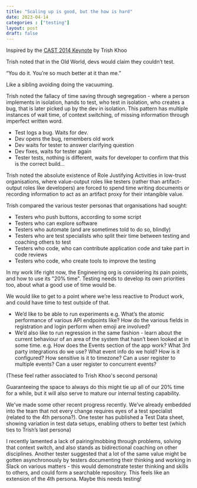 ```yaml
---
title: "Scaling up is good, but the how is hard"
date: 2023-04-14
categories : ["testing"]
layout: post
draft: false
---
```


Inspired by the [CAST 2014 Keynote](https://www.youtube.com/watch?v=K6gIQYfXn5Q) by Trish Khoo

Trish noted that in the Old World, devs would claim they couldn’t test.

“You do it. You’re so much better at it than me.”

Like a sibling avoiding doing the vacuuming.

Trish noted the fallacy of time saving through segregation - where a person implements in isolation, hands to test, who test in isolation, who creates a bug, that is later picked up by the dev in isolation. This pattern has multiple instances of wait time, of context switching, of missing information through imperfect written word.

* Test logs a bug. Waits for dev.
* Dev opens the bug, remembers old work
* Dev waits for tester to answer clarifying question
* Dev fixes, waits for tester again
* Tester tests, nothing is different, waits for developer to confirm that this is the correct build…

Trish noted the absolute existence of Role Justifying Activities in low-trust organisations, where value-output roles like testers (rather than artifact-output roles like developers) are forced to spend time writing documents or recording information to act as an artifact proxy for their intangible value.

Trish compared the various tester personas that organisations had sought:

* Testers who push buttons, according to some script
* Testers who can explore software
* Testers who automate (and are sometimes told to do so, blindly)
* Testers who are test specialists who split their time between testing and coaching others to test
* Testers who code, who can contribute application code and take part in code reviews
* Testers who code, who create tools to improve the testing

In my work life right now, the Engineering org is considering its pain points, and how to use its "20% time". Testing needs to develop its own priorities too, about what a good use of time would be.

We would like to get to a point where we’re less reactive to Product work, and could have time to test outside of that.

* We’d like to be able to run experiments e.g. What’s the atomic performance of various API endpoints like? How do the various fields in registration and login perform when emoji are involved?
* We’d also like to run regression in the same fashion - learn about the current behaviour of an area of the system that hasn’t been looked at in some time. e.g. How does the Events section of the app work? What 3rd party integrations do we use? What event info do we hold? How is it configured? How sensitive is it to timezone? Can a user register to multiple events? Can a user register to concurrent events?

(These feel rather associated to Trish Khoo's second persona)

Guaranteeing the space to always do this might tie up all of our 20% time for a while, but it will also serve to mature our internal testing capability.

We've made some other recent progress recently. We’ve already embedded into the team that not every change requires eyes of a test specialist (related to the 4th persona?). One tester has published a Test Data sheet, showing variation in test data setups, enabling others to better test (which ties to Trish’s last persona)

I recently lamented a lack of pairing/mobbing through problems, solving that context switch, and also stands as bidirectional coaching on other disciplines. Another tester suggested that a lot of the same value might be gotten asynchronously by testers documenting their thinking and working in Slack on various matters - this would demonstrate tester thinking and skills to others, and could form a searchable repository. This feels like an extension of the 4th persona. Maybe this needs testing!
